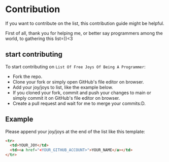 # Contribution

If you want to contribute on the list, this contribution guide might be helpful.

First of all, thank you for helping me, or better say programmers among the world, to gathering this list=))<3

## start contributing

To start contributing on `List Of Free Joys Of Being A Programmer`:

- Fork the repo.
- Clone your fork or simply open GitHub's file editor on browser.
- Add your joy/joys to list, like the example below.
- If you cloned your fork, commit and push your changes to main or simply commit it on GitHub's file editor on browser.
- Create a pull request and wait for me to merge your commits:D.

## Example

Please append your joy/joys at the end of the list like this template:

```html
<tr>
  <td>YOUR_JOY</td>
  <td><a href="<YOUR_GITHUB_ACCOUNT>">YOUR_NAME</a></td>
</tr>
```
